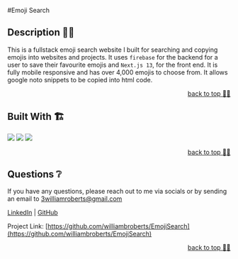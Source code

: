 #Emoji Search

  ## Description 👨‍💻
  This is a fullstack emoji search website I built for searching and copying emojis into websites and projects. It uses `firebase` for the backend for a user to save their favourite emojis and `Next.js 13`, for the front end. It is fully mobile responsive and has over 4,000 emojis to choose from. It allows google noto snippets to be copied into html code. 
  
   <p align="right"><a href="#readme-top">back to top ☝🏼</a></p>
<!-- Built with -->

## Built With 🏗️

  <p align='left'>
 <img src="https://img.shields.io/badge/Next-black?style=for-the-badge&logo=next.js&logoColor=white" />
    <img src="https://img.shields.io/badge/Firebase-039BE5?style=for-the-badge&logo=Firebase&logoColor=white" />
   <img src="https://img.shields.io/badge/react-%2320232a.svg?style=for-the-badge&logo=react&logoColor=%2361DAFB" />
  </p>
  <p align="right"><a href="#readme-top">back to top ☝🏼</a></p>
<!-- QUESTIONS -->
  
## Questions ❔

If you have any questions, please reach out to me via socials or by sending an email to <a href="mailto:3williamroberts@gmail.com">3williamroberts@gmail.com</a>

<a href="https://www.linkedin.com/in/williambroberts/" target="_blank">LinkedIn</a> | <a href="https://github.com/williambroberts" target="_blank">GitHub</a>

Project Link: [https://github.com/williambroberts/EmojiSearch](https://github.com/williambroberts/EmojiSearch)

  <p align="right"><a href="#readme-top">back to top ☝🏼</a></p>
